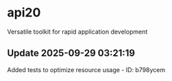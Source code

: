 # api20
Versatile toolkit for rapid application development

## Update 2025-09-29 03:21:19
Added tests to optimize resource usage - ID: b798ycem

